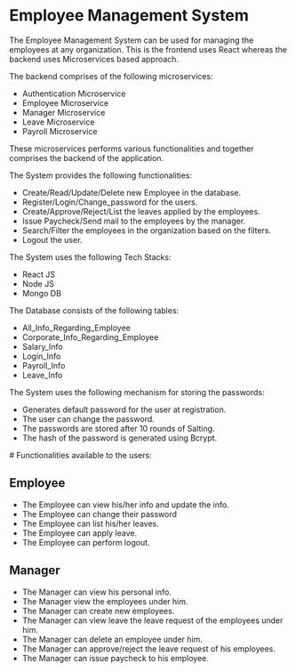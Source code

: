 # Employee Management System

The Employee Management System can be used for managing the employees at any organization.
This is the frontend uses React whereas the backend uses Microservices based approach.

The backend comprises of the following microservices:
<ul>
  <li> Authentication Microservice</li>
  <li> Employee Microservice</li>
  <li> Manager Microservice</li>
  <li> Leave Microservice</li>
  <li> Payroll Microservice</li>
</ul>

These microservices performs various functionalities and together comprises the backend of the application.


The System provides the following functionalities:
<ul>
    <li>Create/Read/Update/Delete new Employee in the database.</li>
    <li>Register/Login/Change_password for the users.</li>
    <li>Create/Approve/Reject/List the leaves applied by the employees.</li>
    <li>Issue Paycheck/Send mail to the employees by the manager.</li>
    <li>Search/Filter the employees in the organization based on the filters.</li>
    <li>Logout the user.
</ul>

The System uses the following Tech Stacks:
<ul>
    <li>React JS</li>
    <li>Node JS</li>
    <li>Mongo DB</li>
</ul>

The Database consists of the following tables:
<ul>
    <li>All_Info_Regarding_Employee</li>
    <li>Corporate_Info_Regarding_Employee</li>
    <li>Salary_Info</li>
    <li>Login_Info</li>
    <li>Payroll_Info</li>
    <li>Leave_Info</li>
</ul>
   
The System uses the following mechanism for storing the passwords:
<ul>
    <li>Generates default password for the user at registration.</li>
    <li>The user can change the password.</li>
    <li>The passwords are stored after 10 rounds of Salting.</li>
    <li>The hash of the password is generated using Bcrypt.</li>
</ul>
# Functionalities available to the users:

  ## Employee
<ul>
    <li>The Employee can view his/her info and update the info.</li>
    <li>The Employee can change their password</li>
    <li>The Employee can list his/her leaves.</li>
    <li>The Employee can apply leave.</li>
    <li>The Employee can perform logout.</li>
</ul>

  ## Manager
<ul>
    <li>The Manager can view his personal info.</li>
    <li>The Manager view the employees under him.</li>
    <li>The Manager can create new employees.</li>
    <li>The Manager can view leave the leave request of the employees under him.</li>
    <li>The Manager can delete an employee under him.</li>
    <li>The Manager can approve/reject the leave request of his employees.</li>
    <li>The Manager can issue paycheck to his employee.</li>
</ul>
    
        

